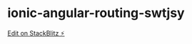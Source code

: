 # ionic-angular-routing-swtjsy

[Edit on StackBlitz ⚡️](https://stackblitz.com/edit/ionic-angular-routing-swtjsy)
